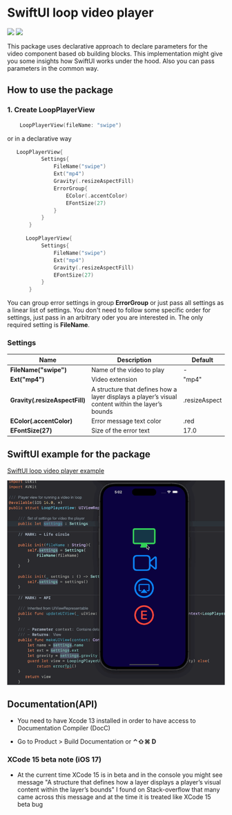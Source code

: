 # SwiftUI loop video player

[![](https://img.shields.io/endpoint?url=https%3A%2F%2Fswiftpackageindex.com%2Fapi%2Fpackages%2FThe-Igor%2Fswiftui-loop-videoplayer%2Fbadge%3Ftype%3Dswift-versions)](https://swiftpackageindex.com/The-Igor/swiftui-loop-videoplayer)
[![](https://img.shields.io/endpoint?url=https%3A%2F%2Fswiftpackageindex.com%2Fapi%2Fpackages%2FThe-Igor%2Fswiftui-loop-videoplayer%2Fbadge%3Ftype%3Dplatforms)](https://swiftpackageindex.com/The-Igor/swiftui-loop-videoplayer)

This package uses declarative approach to declare parameters for the video component based ob building blocks. This implementation might give you some insights how SwiftUI works under the hood. Also you can pass parameters in the common way.

## How to use the package
### 1. Create LoopPlayerView

```swift
    LoopPlayerView(fileName: "swipe")    
```

   or in a declarative way
   
 ```swift
    LoopPlayerView{
            Settings{
                FileName("swipe")
                Ext("mp4")
                Gravity(.resizeAspectFill)
                ErrorGroup{
                    EColor(.accentColor)
                    EFontSize(27)
                }
            }
        }   
``` 
          
 ```swift            
       LoopPlayerView{
            Settings{
                FileName("swipe")
                Ext("mp4")
                Gravity(.resizeAspectFill)
                EFontSize(27)                  
            }
        } 
```  
You can group error settings in group **ErrorGroup** or just pass all settings as a linear list of settings. You don't need to follow some specific order for settings, just pass in an arbitrary oder you are interested in. The only required setting is **FileName**.

### Settings

| Name | Description | Default |
| --- | --- |  --- | 
|**FileName("swipe")**| Name of the video to play| - |
|**Ext("mp4")**| Video extension | "mp4" |
|**Gravity(.resizeAspectFill)**| A structure that defines how a layer displays a player’s visual content within the layer’s bounds | .resizeAspect |
|**EColor(.accentColor)**| Error message text color| .red |
|**EFontSize(27)**| Size of the error text | 17.0 |
## SwiftUI example for the package
[ SwiftUI loop video player example](https://github.com/The-Igor/swiftui-loop-videoplayer-example)

  ![The concept](https://github.com/The-Igor/swiftui-loop-videoplayer-example/blob/main/swiftui-loop-videoplayer-example/img/swiftui.gif)

## Documentation(API)
- You need to have Xcode 13 installed in order to have access to Documentation Compiler (DocC)

- Go to Product > Build Documentation or **⌃⇧⌘ D**

### XCode 15 beta note (iOS 17)

- At the current time XCode 15 is in beta and in the console you might see message "A structure that defines how a layer displays a player’s visual content within the layer’s bounds" I found on Stack-overflow that many came across this message and at the time it is treated like XCode 15 beta bug
